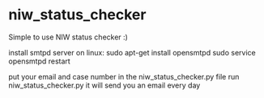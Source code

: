 niw_status_checker
==================

Simple to use NIW status checker :)

install smtpd server on linux:
sudo apt-get install opensmtpd
sudo service opensmtpd restart


put your email and case number in the niw_status_checker.py file
run niw_status_checker.py
it will send you an email every day
